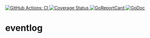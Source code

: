 <a href="https://github.com/romshark/eventlog/actions?query=workflow%3ACI">
    <img src="https://github.com/romshark/eventlog/workflows/CI/badge.svg" alt="GitHub Actions: CI">
</a>
<a href="https://coveralls.io/github/romshark/eventlog">
    <img src="https://coveralls.io/repos/github/romshark/eventlog/badge.svg" alt="Coverage Status" />
</a>
<a href="https://goreportcard.com/report/github.com/romshark/eventlog">
    <img src="https://goreportcard.com/badge/github.com/romshark/eventlog" alt="GoReportCard">
</a>
<a href="https://godoc.org/github.com/romshark/eventlog">
    <img src="https://godoc.org/github.com/romshark/eventlog?status.svg" alt="GoDoc">
</a>

# eventlog
